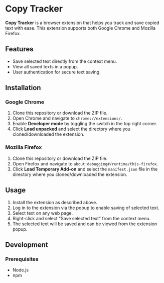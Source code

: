 # Copy Tracker

**Copy Tracker** is a browser extension that helps you track and save copied text with ease. This extension supports both Google Chrome and Mozilla Firefox.

## Features

- Save selected text directly from the context menu.
- View all saved texts in a popup.
- User authentication for secure text saving.

## Installation

### Google Chrome

1. Clone this repository or download the ZIP file.
2. Open Chrome and navigate to `chrome://extensions/`.
3. Enable **Developer mode** by toggling the switch in the top right corner.
4. Click **Load unpacked** and select the directory where you cloned/downloaded the extension.

### Mozilla Firefox

1. Clone this repository or download the ZIP file.
2. Open Firefox and navigate to `about:debugging#/runtime/this-firefox`.
3. Click **Load Temporary Add-on** and select the `manifest.json` file in the directory where you cloned/downloaded the extension.

## Usage

1. Install the extension as described above.
2. Log in to the extension via the popup to enable saving of selected text.
3. Select text on any web page.
4. Right-click and select "Save selected text" from the context menu.
5. The selected text will be saved and can be viewed from the extension popup.

## Development

### Prerequisites

- Node.js
- npm

